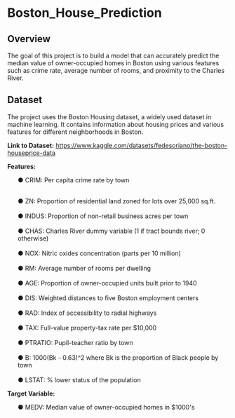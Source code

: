 # Boston_House_Prediction

## Overview

The goal of this project is to build a model that can accurately predict the median value of owner-occupied homes in Boston using various features such as crime rate, average number of rooms, and proximity to the Charles River.

## Dataset

The project uses the Boston Housing dataset, a widely used dataset in machine learning. It contains information about housing prices and various features for different neighborhoods in Boston.

**Link to Dataset:** 
https://www.kaggle.com/datasets/fedesoriano/the-boston-houseprice-data

**Features:**

<ul dir="auto">
● CRIM: Per capita crime rate by town

<br>● ZN: Proportion of residential land zoned for lots over 25,000 sq.ft.</br>
<br>● INDUS: Proportion of non-retail business acres per town</br>
<br>● CHAS: Charles River dummy variable (1 if tract bounds river; 0 otherwise)</br>
<br>● NOX: Nitric oxides concentration (parts per 10 million)</br>
<br>● RM: Average number of rooms per dwelling</br>
<br>● AGE: Proportion of owner-occupied units built prior to 1940</br>
<br>● DIS: Weighted distances to five Boston employment centers</br>
<br>● RAD: Index of accessibility to radial highways</br>
<br>● TAX: Full-value property-tax rate per $10,000</br>
<br>● PTRATIO: Pupil-teacher ratio by town</br>
<br>● B: 1000(Bk - 0.63)^2 where Bk is the proportion of Black people by town</br>
<br>● LSTAT: % lower status of the population</br>
</ul>

**Target Variable:**

<ul dir="auto">
● MEDV: Median value of owner-occupied homes in $1000's
</ul>
